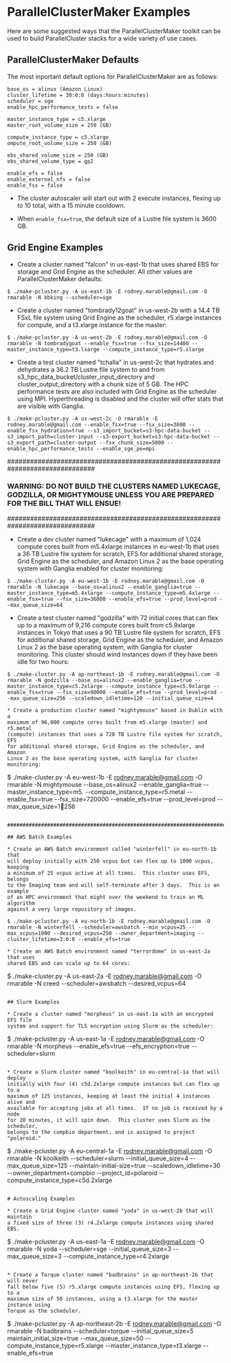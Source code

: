 # ParallelClusterMaker Examples

Here are some suggested ways that the ParallelClusterMaker toolkit can be used to build ParallelCluster stacks for a wide variety of use cases.

## ParallelClusterMaker Defaults

The most inportant default options for ParallelClusterMaker are as follows:

```
base_os = alinux (Amazon Linux)
cluster_lifetime = 30:0:0 (days:hours:minutes)
scheduler = sge
enable_hpc_performance_tests = false

master_instance_type = c5.xlarge
master_root_volume_size = 250 (GB)

compute_instance_type = c5.xlarge
ompute_root_volume_size = 250 (GB)

ebs_shared_volume_size = 250 (GB)
ebs_shared_volume_type = gp2

enable_efs = false
enable_external_nfs = false
enable_fsx = false
```

* The cluster autoscaler will start out with 2 execute instances, flexing up to
10 total, with a 15 minute cooldown.

* When `enable_fsx=true`, the default size of a Lustre file system is 3600 GB.

## Grid Engine Examples

* Create a cluster named "falcon" in us-east-1b that uses shared EBS for storage and Grid Engine as the scheduler.  All other values are ParallelClusterMaker defaults:

```
$ ./make-pcluster.py -A us-east-1b -E rodney.marable@gmail.com -O rmarable -N bbking --scheduler=sge
```

* Create a cluster named "tombrady12goat" in us-west-2b with a 14.4 TB FSxL file
system using Grid Engine as the scheduler, r5.xlarge instances for compute, and a t3.xlarge instance for the master:

```
$ ./make-pcluster.py -A us-west-2b -E rodney.marable@gmail.com -O rmarable -N tombradygoat --enable_fsx=true --fsx_size=14400 --master_instance_type=t3.lxarge --compute_instance_type=r5.xlarge
```

* Create a test cluster named "tchalla" in us-west-2c that hydrates and dehydrates a 36.2 TB Lustre file system to and from s3_hpc_data_bucket/cluster_input_directory and cluster_output_directory with a chunk size of 5 GB.  The HPC performance tests are also included with Grid Engine as the scheduler using MPI.  Hyperthreading is disabled and the cluster will offer stats that are visible with Ganglia.

```
$ ./make-pcluster.py -A us-west-2c -O rmarable -E rodney.marable@gmail.com --enable_fsx=true --fsx_size=3600 --enable_fsx_hydration=true --s3_import_bucket=s3-hpc-data-bucket --s3_import_path=cluster-input --s3-export_bucket=s3-hpc-data-bucket --s3_export_path=cluster-output --fsx_chunk_size=5000 --enable_hpc_performance_tests --enable_sge_pe=mpi
```

###############################################################################
### WARNING: DO **NOT** BUILD THE CLUSTERS NAMED LUKECAGE, GODZILLA, OR MIGHTYMOUSE UNLESS YOU ARE PREPARED FOR THE BILL THAT WILL ENSUE!
###############################################################################

* Create a dev cluster named "lukecage" with a maximum of 1,024 compute cores
built from m5.4xlarge instances in eu-west-1b that uses a 36 TB Lustre file
system for scratch, EFS for additional shared storage, Grid Engine as the
scheduler, and Amazon Linux 2 as the base operating system with Ganglia
enabled for cluster monitoring:

```
$ ./make-cluster.py -A eu-west-1b -E rodney.marable@gmail.com -O rmarable -N lukecage --base_os=alinux2 --enable_ganglia=true --master_instance_type=m5.4xlarge --compute_instance_type=m5.4xlarge --enable_fsx=true --fsx_size=36000 --enable_efs=true --prod_level=prod --max_queue_size=64
```

* Create a test cluster named "godzilla" with 72 initial cores that can flex
up to a  maximum of 9,216 compute cores built from c5.9xlarge instances in
Tokyo that uses a 90 TB Lustre file system for scratch, EFS for additional
shared storage, Grid Engine as the scheduler, and Amazon Linux 2 as the base
operating system, with Ganglia for cluster monitoring.  This cluster should 
wind instances down if they have been idle for two hours:

```
$ ./make-cluster.py -A ap-northeast-1b -E rodney.marable@gmail.com -O rmarable -N godzilla --base_os=alinux2 --enable_ganglia=true --master_instance_type=c5.2xlarge --compute_instance_type=c5.9xlarge --enable_fsx=true --fsx_size=90000 --enable_efs=true --prod_level=prod --max_queue_size=256 --scaledown_idletime=120 --initial_queue_size=4

* Create a production cluster named "mightymouse" based in Dublin with a
maximum of 96,000 compute cores built from m5.xlarge (master) and r5.metal
(compute) instances that uses a 720 TB Lustre file system for scratch, EFS
for additional shared storage, Grid Engine as the scheduler, and Amazon
Linux 2 as the base operating system, with Ganglia for cluster monitoring:

```
$ ./make-cluster.py -A eu-west-1b  -E rodney.marable@gmail.com -O rmarable -N mightymouse --base_os=alinux2 --enable_ganglia=true --master_instance_type=m5. --compute_instance_type=r5.metal --enable_fsx=true --fsx_size=720000 --enable_efs=true --prod_level=prod --max_queue_size=1256
```

###############################################################################

## AWS Batch Examples

* Create an AWS Batch environment called "winterfell" in eu-north-1b that
will deploy initially with 250 vcpus but can flex up to 1000 vcpus, keeping
a minimum of 25 vcpus active at all times.  This cluster uses EFS, belongs
to the Imaging team and will self-terminate after 3 days.  This is an example
of an HPC environment that might over the weekend to train an ML algorithm
against a very large repository of images.

$ ./make-pcluster.py -A eu-north-1b -E rodney.marable@gmail.com -O rmarable -N winterfell --scheduler=awsbatch --min_vcpus=25 --max_vcpus=1000 --desired_vcpus=250 --owner_department=imaging --cluster_lifetime=3:0:0 --enable_efs=true

* Create an AWS Batch environment named "terrordome" in us-east-2a that uses
shared EBS and can scale up to 64 cores:

```
$ ./make-cluster.py -A us-east-2a -E rodney.marable@gmail.com -O rmarable -N creed --scheduler=awsbatch --desired_vcpus=64
```

## Slurm Examples

* Create a cluster named "morpheus" in us-east-1a with an encrypted EFS file
system and support for TLS encryption using Slurm as the scheduler:

```
$ ./make-pcluster.py -A us-east-1a -E rodney.marable@gmail.com -O rmarable -N morpheus --enable_efs=true --efs_encryption=true --scheduler=slurm
```

* Create a Slurm cluster named "koolkeith" in eu-central-1a that will deploy
initially with four (4) c5d.2xlarge compute instances but can flex up to a
maximum of 125 instances, keeping at least the initial 4 instances alive and
available for accepting jobs at all times.  If no job is received by a node
for 30 minutes, it will spin down.  This cluster uses Slurm as the scheduler,
belongs to the compbio department, and is assigned to project "polaroid."

```
$ ./make-pcluster.py -A eu-central-1a -E rodney.marable@gmail.com -O rmarable -N koolkeith --scheduler=slurm --initial_queue_size=4 --max_queue_size=125 --maintain-initial-size=true --scaledown_idletime=30 --owner_department=compbio --project_id=polaroid --compute_instance_type=c5d.2xlarge
```

# Autoscaling Examples

* Create a Grid Engine cluster named "yoda" in us-west-2b that will maintain
a fixed size of three (3) r4.2xlarge compute instances using shared EBS.

```
$ ./make-pcluster.py -A us-east-1a -E rodney.marable@gmail.com -O rmarable -N yoda --scheduler=sge --initial_queue_size=3 --max_queue_size=3 --compute_instance_type=r4.2xlarge
```

* Create a Torque cluster named "badbrains" in ap-northeast-2b that will never
fall below five (5) r5.xlarge compute instances using EFS, flexing up to a 
maximum size of 50 instances, using a t3.xlarge for the master instance using
Torque as the scheduler.

```
$ ./make-pcluster.py -A ap-northeast-2b -E rodney.marable@gmail.com -O rmarable -N badbrains --scheduler=torque --initial_queue_size=5 maintain_initial_size=true --max_queue_size=50 --compute_instance_type=r5.xlarge --master_instance_type=t3.xlarge --enable_efs=true
```
